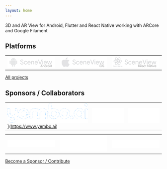 ```yaml
---
layout: home
---
```

3D and AR View for Android, Flutter and React Native working with ARCore and Google Filament

## Platforms

|   |   |   |
| - | - | - |
| [![Logo SceneView Android](/assets/img/logos/android/logo_link.png)](https://github.com/SceneView/sceneview-android) | [![Logo SceneView Flutter](/assets/img/logos/flutter/logo_link.png)](https://github.com/SceneView/sceneview-flutter) | [![Logo SceneView React Native](/assets/img/logos/react-native/logo_link.png)](https://github.com/SceneView/sceneform-reactnative) |

[All projects](https://github.com/SceneView)

## Sponsors / Collaborators

|   |   |   |
| - | - | - |
| ![Logo Yembo](/assets/img/sponsors/yembo.png)](https://www.yembo.ai) | [![Logo DigitalMate](/assets/img/sponsors/digitalmate.png)](https://www.digitalmate.fr/) | [![Logo Netpipe](/assets/img/sponsors/netpipe.png)](https://www.netpipe.io/) |

|   |   |   |
| - | - | - |
| [![Logo DCode](/assets/img/sponsors/dcode.png)](https://www.dcode.eu/) | [![Logo Sber](/assets/img/sponsors/sber.png)](https://sbercode.tech/arvr-lab/) |  [![Logo Megaverse](/assets/img/sponsors/megaverse.png)](https://www.megaverse.co/) |

[Become a Sponsor / Contribute](/contribute)
